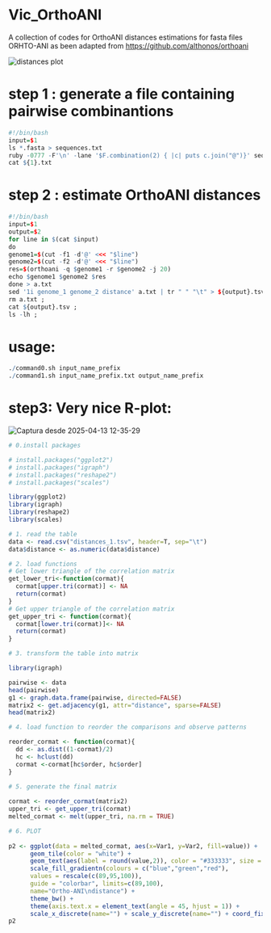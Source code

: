 # Vic_OrthoANI
A collection of codes for OrthoANI distances estimations for fasta files
ORHTO-ANI as been adapted from https://github.com/althonos/orthoani

![distances plot](https://github.com/user-attachments/assets/24995460-984e-4584-8e4c-b6ac3df79851)

# step 1 : generate a file containing pairwise combinantions
```r
#!/bin/bash
input=$1
ls *.fasta > sequences.txt
ruby -0777 -F'\n' -lane '$F.combination(2) { |c| puts c.join("@")}' sequences.txt > ${1}.txt
cat ${1}.txt
```
# step 2 : estimate OrthoANI distances 
```r
#!/bin/bash
input=$1
output=$2
for line in $(cat $input)
do
genome1=$(cut -f1 -d'@' <<< "$line")
genome2=$(cut -f2 -d'@' <<< "$line")
res=$(orthoani -q $genome1 -r $genome2 -j 20)
echo $genome1 $genome2 $res
done > a.txt
sed '1i genome_1 genome_2 distance' a.txt | tr " " "\t" > ${output}.tsv ;
rm a.txt ; 
cat ${output}.tsv ;
ls -lh ;
```
# usage: 
```r
./command0.sh input_name_prefix
./command1.sh input_name_prefix.txt output_name_prefix
```

# step3: Very nice R-plot:
![Captura desde 2025-04-13 12-35-29](https://github.com/user-attachments/assets/050394f1-4340-4a12-8f30-9a4af47fd559)
```r
# 0.install packages

# install.packages("ggplot2")
# install.packages("igraph")
# install.packages("reshape2")
# install.packages("scales")

library(ggplot2)
library(igraph)
library(reshape2)
library(scales)

# 1. read the table 
data <- read.csv("distances_1.tsv", header=T, sep="\t")
data$distance <- as.numeric(data$distance)

# 2. load functions 
# Get lower triangle of the correlation matrix
get_lower_tri<-function(cormat){
  cormat[upper.tri(cormat)] <- NA
  return(cormat)
}
# Get upper triangle of the correlation matrix
get_upper_tri <- function(cormat){
  cormat[lower.tri(cormat)]<- NA
  return(cormat)
}

# 3. transform the table into matrix 

library(igraph)

pairwise <- data
head(pairwise)
g1 <- graph.data.frame(pairwise, directed=FALSE)
matrix2 <- get.adjacency(g1, attr="distance", sparse=FALSE)
head(matrix2)

# 4. load function to reorder the comparisons and observe patterns 

reorder_cormat <- function(cormat){
  dd <- as.dist((1-cormat)/2)
  hc <- hclust(dd)
  cormat <-cormat[hc$order, hc$order]
}

# 5. generate the final matrix
 
cormat <- reorder_cormat(matrix2)
upper_tri <- get_upper_tri(cormat)
melted_cormat <- melt(upper_tri, na.rm = TRUE)

# 6. PLOT
 
p2 <- ggplot(data = melted_cormat, aes(x=Var1, y=Var2, fill=value)) + 
      geom_tile(color = "white") +
      geom_text(aes(label = round(value,2)), color = "#333333", size = 3) +
      scale_fill_gradientn(colours = c("blue","green","red"), 
      values = rescale(c(89,95,100)),
      guide = "colorbar", limits=c(89,100),
      name="Ortho-ANI\ndistance") +
      theme_bw() +
      theme(axis.text.x = element_text(angle = 45, hjust = 1)) +
      scale_x_discrete(name="") + scale_y_discrete(name="") + coord_fixed() 
p2
```
